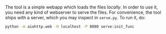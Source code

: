 


The tool is a simple webapp which loads the files *locally*.
In order to use it, you need any kind of webserver to serve the files.
For convenience, the tool ships with a server, which you may inspect in `serve.py`.
To run it, do:
```sh
python -m aiohttp.web -H localhost -P 8080 serve:init_func
```

